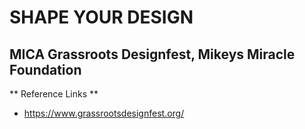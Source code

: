 # SHAPE YOUR DESIGN

## MICA Grassroots Designfest, Mikeys Miracle Foundation

** Reference Links **
- https://www.grassrootsdesignfest.org/
